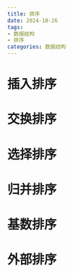 ```yaml
---
title: 排序
date: 2024-10-26
tags:
- 数据结构
- 排序
categories: 数据结构
---
```


# 插入排序

# 交换排序

# 选择排序

# 归并排序

# 基数排序

# 外部排序
